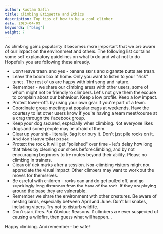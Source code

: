 ```yaml
---
author: Rustam Safin
title: Climbing Etiquette and Ethics
description: Top tips of how to be a cool climber
date: 2023-04-09
keywords: ["blog"]
weight: 7
---
```


As climbing gains popularity it becomes more important that we are aware of our impact on the environment and others. The following list contains some self explanatory guidelines on what to do and what not to do. Hopefully you are following these already.

* Don't leave trash, and yes - banana skins and cigarette butts are trash.
* Leave the boom box at home. Only you want to listen to your "sick" tunes. The rest of us are happy with bird song and nature.
* Remember - we share our climbing areas with other users, some of whom might not be friendly to climbers. Let's not give them the excuse to complain about our behaviour. Keep a low profile. Keep a low impact.
* Protect lower-offs by using your own gear if you're part of a team.
* Coordinate group meetings at popular crags at weekends. Have the courtesy to let other users know if you're having a team meet/course at a crag through the Facebook group.
* Keep your dog secured, especially when climbing. Not everyone likes dogs and some people may be afraid of them.
* Clear up your shit - literally. Bag it or bury it. Don't just pile rocks on it. And don't leave toilet paper.
* Protect the rock. It will get "polished" over time - let's delay how long that takes by cleaning our shoes before climbing, and by not encouraging beginners to try routes beyond their ability. Please no climbing in trainers.
* Clean off tick marks after a session. Non-climbing visitors might not appreciate the visual impact. Other climbers may want to work out the moves for themselves.
* Be careful with children - rocks can and do get pulled off, and go suprisingly long distances from the base of the rock. If they are playing around the base they are vulnerable.
* Remember we share the environment with other creatures. Be aware of nesting birds, especially between April and June. Don't kill snakes, including vipers. Try not to disturb wildlife.
* Don't start fires. For Obvious Reasons. If climbers are ever suspected of causing a wildfire, then guess what will happen… 

Happy climbing. And remember - be safe! 